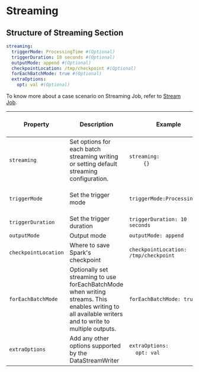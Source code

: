 # Streaming

## Structure of Streaming Section

```yaml
streaming:
  triggerMode: ProcessingTime #(Optional)
  triggerDuration: 10 seconds #(Optional)
  outputMode: append #(Optional)
  checkpointLocation: /tmp/checkpoint #(Optional)
  forEachBatchMode: true #(Optional)
  extraOptions:
    opt: val #(Optional)
```

To know more about a case scenario on Streaming Job, refer to
[Stream Job](../Case%20Scenario/Stream%20Job.md).

| Property | Description | Example | Default Value | Possible Values | Note/Rule | Field (Mandatory / Optional) |
| --- | --- | --- | --- | --- | --- | --- |
| `streaming` | Set options for each batch streaming writing or setting default streaming configuration. | `streaming:` <br>&nbsp;&nbsp;&nbsp;&nbsp;&nbsp;&nbsp;&nbsp;&nbsp; `{}` | NA | NA | NA | Optional |
| `triggerMode` | Set the trigger mode  | `triggerMode:ProcessingTime` | NA | `ProcessingTime`, <br> `Once`, <br> `Continuous`, <br> `AvailableNow` | NA | Optional |
| `triggerDuration` | Set the trigger duration | `triggerDuration: 10 seconds` | NA | NA | If the trigger is `ProcessingTime`/`Continuous`  | Optional |
| `outputMode` | Output mode | `outputMode: append` | NA | `append`,`replace`,`complete` | NA | Optional |
| `checkpointLocation` | Where to save Spark's checkpoint | `checkpointLocation: /tmp/checkpoint` | NA | NA | NA | Optional |
| `forEachBatchMode` | Optionally set streaming to use forEachBatchMode when writing streams. This enables writing to all available writers and to write to multiple outputs. | `forEachBatchMode: true` | `false` | `true`/`false` | NA | Optional |
| `extraOptions` | Add any other options supported by the DataStreamWriter | `extraOptions:`  <br> &nbsp;&nbsp;&nbsp;&nbsp;`opt: val`  | NA | NA | NA | Optional |